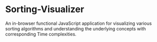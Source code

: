 # Sorting-Visualizer
An in-browser functional JavaScript application for visualizing  various sorting algorithms and understanding the underlying concepts with corresponding Time complexities.

